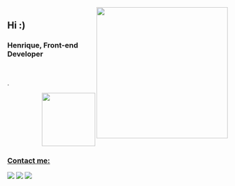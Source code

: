 <img align="right" width="300" min-width="300px" max-width="500px" src="https://i2.wp.com/allhtaccess.info/wp-content/uploads/2018/03/programming.gif?fit=1281%2C716&ssl=1" />

<h2>Hi :)</h2>
<h3>Henrique, Front-end Developer</h3>
</br>
<p>.</p>

<div align="right">
  <a href="https://github.com/henriquepx">
  <img height="122px" src="https://github-readme-stats.vercel.app/api/top-langs/?username=henriquepx&layout=compact&langs_count=7&theme=dark"/>
</div>

 <h3>Contact me:</h3> 
<p align="left">
  <a href="#" alt="Gmail">
  <img src="https://img.shields.io/badge/-Gmail-FF0000?style=flat-square&labelColor=FF0000&logo=gmail&logoColor=white&link="mailto:henriquepinheiroxavier@gmail.com" /></a>
  <a href="#" alt="Linkedin">
  <img src="https://img.shields.io/badge/-Linkedin-0e76a8?style=flat-square&logo=Linkedin&logoColor=white&link="https://www.linkedin.com/in/henriquepinheiroxavier/" /></a>
 
  <a href="#" alt="Instagram">
  <img src="https://img.shields.io/badge/-Instagram-DF0174?style=flat-square&labelColor=DF0174&logo=instagram&logoColor=white&link="https://www.instagram.com/henriquepxx/"/></a>
</p>  

##
